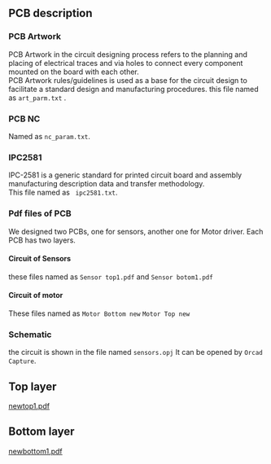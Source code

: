 ## PCB description  
  
  ### PCB Artwork  
   PCB Artwork in the circuit designing process refers to the planning and placing of electrical traces and via holes to connect every component mounted on the board with each other.  
   PCB Artwork rules/guidelines is used as a base for the circuit design to facilitate a standard design and manufacturing procedures.
   this file named as ``` art_parm.txt ``` .
    
  ### PCB NC  
   Named as ``` nc_param.txt ```.  
     
  ### IPC2581  
  IPC-2581 is a generic standard for printed circuit board and assembly manufacturing description data and transfer methodology.  
  This file named as ``` ipc2581.txt```.
  
    
  ### Pdf files of PCB
   We designed two PCBs, one for sensors, another one for Motor driver.
   Each PCB has two layers. 
   #### Circuit of Sensors
   these files named as ``` Sensor top1.pdf ``` and ``` Sensor botom1.pdf ```  
   #### Circuit of motor
   These files named as ```Motor Bottom new``` ```Motor Top new```   
    
  ### Schematic  
  the circuit is shown in the file named ``` sensors.opj ```
  It can be opened by ``` Orcad Capture ```.
  
## Top layer  
[newtop1.pdf](https://github.com/p4nd4m01um/team17/files/1845896/newtop1.pdf)

## Bottom layer  
[newbottom1.pdf](https://github.com/p4nd4m01um/team17/files/1845897/newbottom1.pdf)  
